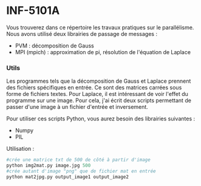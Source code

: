 # INF-5101A

Vous trouverez dans ce répertoire les travaux pratiques sur le parallélisme.
Nous avons utilisé deux librairies de passage de messages :

- PVM : décomposition de Gauss
- MPI (mpich) : approximation de pi, résolution de l'équation de Laplace

### Utils

Les programmes tels que la décomposition de Gauss et Laplace prennent des fichiers spécifiques en entrée. Ce sont des matrices carrées sous forme de fichiers textes. Pour Laplace, il est intéressant de voir l'effet du programme sur une image. Pour cela, j'ai écrit deux scripts permettant de passer d'une image à un fichier d'entrée et inversement.

Pour utiliser ces scripts Python, vous aurez besoin des librairies suivantes :
- Numpy
- PIL

Utilisation :

```python
#crée une matrice txt de 500 de côté à partir d'image
python img2mat.py image.jpg 500
#crée autant d'image "png" que de fichier mat en entrée
python mat2jpg.py output_image1 output_image2
```
